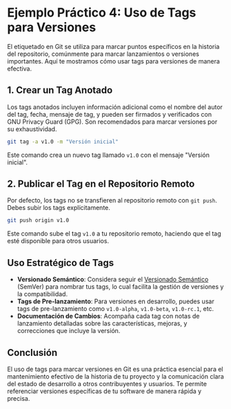 # Ejemplo Práctico 4: Uso de Tags para Versiones 

El etiquetado en Git se utiliza para marcar puntos específicos en la historia del repositorio, comúnmente para marcar lanzamientos o versiones importantes. Aquí te mostramos cómo usar tags para versiones de manera efectiva.

## 1. Crear un Tag Anotado

Los tags anotados incluyen información adicional como el nombre del autor del tag, fecha, mensaje de tag, y pueden ser firmados y verificados con GNU Privacy Guard (GPG). Son recomendados para marcar versiones por su exhaustividad.

```bash
git tag -a v1.0 -m "Versión inicial"
```

Este comando crea un nuevo tag llamado `v1.0` con el mensaje "Versión inicial".

## 2. Publicar el Tag en el Repositorio Remoto

Por defecto, los tags no se transfieren al repositorio remoto con `git push`. Debes subir los tags explícitamente.

```bash
git push origin v1.0
```

Este comando sube el tag `v1.0` a tu repositorio remoto, haciendo que el tag esté disponible para otros usuarios.

## Uso Estratégico de Tags

- **Versionado Semántico**: Considera seguir el [Versionado Semántico](https://semver.org/lang/es/) (SemVer) para nombrar tus tags, lo cual facilita la gestión de versiones y la compatibilidad.
- **Tags de Pre-lanzamiento**: Para versiones en desarrollo, puedes usar tags de pre-lanzamiento como `v1.0-alpha`, `v1.0-beta`, `v1.0-rc.1`, etc.
- **Documentación de Cambios**: Acompaña cada tag con notas de lanzamiento detalladas sobre las características, mejoras, y correcciones que incluye la versión.

## Conclusión

El uso de tags para marcar versiones en Git es una práctica esencial para el mantenimiento efectivo de la historia de tu proyecto y la comunicación clara del estado de desarrollo a otros contribuyentes y usuarios. Te permite referenciar versiones específicas de tu software de manera rápida y precisa.
